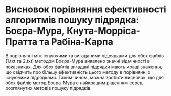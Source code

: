 # Висновок порівняння ефективності алгоритмів пошуку підрядка: Боєра-Мура, Кнута-Морріса-Пратта та Рабіна-Карпа

В порівнянні між існуючими та вигаданими підрядками для обох файлів (1.txt та 2.txt) методом Боєра-Мура виявлено значні відмінності в показниках. 
Для обох файлів вигадані підрядки мають кращі значення, що свідчить про більшу ефективність цього методу в порівнянні з існуючими підрядками. 
Таким чином, можна зробити висновок, що для обох файлів метод Боєра-Мура є найкращим рішенням серед розглянутих методів пошуку підрядків.
